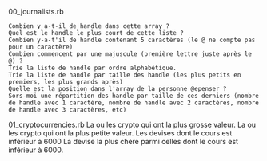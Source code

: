 00_journalists.rb

    Combien y a-t-il de handle dans cette array ?
    Quel est le handle le plus court de cette liste ?
    Combien y-a-t'il de handle contenant 5 caractères (le @ ne compte pas pour un caractère)
    Combien commencent par une majuscule (première lettre juste après le @) ?
    Trie la liste de handle par ordre alphabétique.
    Trie la liste de handle par taille des handle (les plus petits en premiers, les plus grands après)
    Quelle est la position dans l'array de la personne @epenser ?
    Sors-moi une répartition des handle par taille de ces derniers (nombre de handle avec 1 caractère, nombre de handle avec 2 caractères, nombre de handle avec 3 caractères, etc)

01_cryptocurrencies.rb
    La ou les crypto qui ont la plus grosse valeur.
    La ou les crypto qui ont la plus petite valeur.
    Les devises dont le cours est inférieur à 6000
    La devise la plus chère parmi celles dont le cours est inférieur à 6000.
